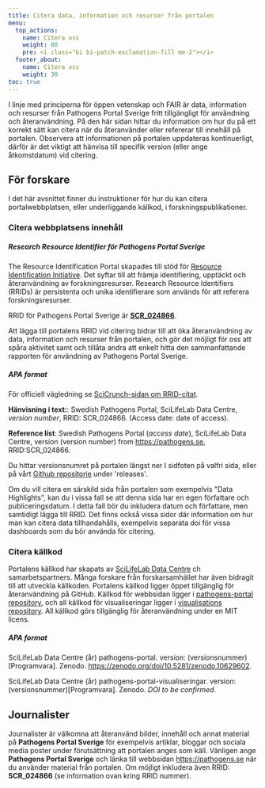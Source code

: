 ```yaml
---
title: Citera data, information och resurser från portalen
menu:
  top_actions:
    name: Citera oss
    weight: 80
    pre: <i class="bi bi-patch-exclamation-fill me-2"></i>
  footer_about:
    name: Citera oss
    weight: 30
toc: true
---
```


I linje med principerna för öppen vetenskap och FAIR är data, information och resurser från Pathogens Portal Sverige fritt tillgängligt för användning och återanvändning. På den här sidan hittar du information om hur du på ett korrekt sätt kan citera när du återanvänder eller refererar till innehåll på portalen. Observera att informationen på portalen uppdateras kontinuerligt, därför är det viktigt att hänvisa till specifik version (eller ange åtkomstdatum) vid citering.

## För forskare

I det här avsnittet finner du instruktioner för hur du kan citera portalwebbplatsen, eller underliggande källkod, i forskningspublikationer.

### Citera webbplatsens innehåll

##### Research Resource Identifier för Pathogens Portal Sverige

The Resource Identification Portal skapades till stöd för <a target="_blank" href="https://www.rrids.org/">Resource Identification Initiative</a>. Det syftar till att främja identifiering, upptäckt och återanvändning av forskningsresurser. Research Resource Identifiers (RRIDs) är persistenta och unika identifierare som används för att referera forskningsresurser.

RRID för Pathogens Portal Sverige är [**SCR_024866**](https://scicrunch.org/resources/data/record/nlx_144509-1/SCR_024866/resolver?q=SCR_024866&l=SCR_024866&i=rrid:scr_024866).

Att lägga till portalens RRID vid citering bidrar till att öka återanvändning av data, information och resurser från portalen, och gör det möjligt för oss att spåra aktivitet samt och tillåta andra att enkelt hitta den sammanfattande rapporten för användning av Pathogens Portal Sverige.

##### APA format

För officiell vägledning se [SciCrunch-sidan om RRID-citat](https://scicrunch.org/resources/about/guidelines).

**Hänvisning i text:**: Swedish Pathogens Portal, SciLifeLab Data Centre, _version number_, RRID: SCR_024866. (Access date: date of access).

**Reference list**: Swedish Pathogens Portal (_access date_), SciLifeLab Data Centre, version (version number) from https://pathogens.se, RRID:SCR_024866.

Du hittar versionsnumret på portalen längst ner I sidfoten på valfri sida, eller på vårt <a target="_blank" href="https://github.com/ScilifelabDataCentre/pathogens-portal">Github repositorie</a> under 'releases'.

Om du vill citera en särskild sida från portalen som exempelvis "Data Highlights", kan du i vissa fall se att denna sida har en egen författare och publiceringsdatum. I detta fall bör du inkludera datum och författare, men samtidigt lägga till RRID. Det finns också vissa sidor där information om hur man kan citera data tillhandahålls, exempelvis separata doi för vissa dashboards som du bör använda för citering.

### Citera källkod

Portalens källkod har skapats av <a target="_blank" href="https://scilifelab.se/data">SciLifeLab Data Centre</a> ch samarbetspartners. Många forskare från forskarsamhället har även bidragit till att utveckla källkoden. Portalens källkod ligger öppet tillgänglig för återanvändning på GitHub. Källkod för webbsidan ligger i <a target="_blank" href="https://github.com/ScilifelabDataCentre/pathogens-portal">pathogens-portal repository</a>, och all källkod för visualiseringar ligger i  <a target="_blank" href="https://github.com/ScilifelabDataCentre/pathogens-portal-visualisations">visualisations repository</a>. All källkod görs tillgänglig för återanvändning under en MIT licens.

##### APA format

SciLifeLab Data Centre (år) pathogens-portal. version: (versionsnummer)[Programvara].
Zenodo. <https://zenodo.org/doi/10.5281/zenodo.10629602>.

SciLifeLab Data Centre (år) pathogens-portal-visualiseringar. version:
(versionsnummer)[Programvara]. Zenodo. _DOI to be confirmed_.

## Journalister

Journalister är välkomna att återanvänd bilder, innehåll och annat material på **Pathogens Portal Sverige** för exempelvis artiklar, bloggar och sociala media poster under förutsättning att portalen anges som käll. Vänligen ange **Pathogens Portal Sverige** och länka till webbsidan <https://pathogens.se> när du använder material från portalen. Om möjligt inkludera även RRID: **SCR_024866** (se information ovan kring RRID nummer).
